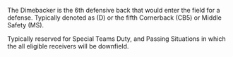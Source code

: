 The Dimebacker is the 6th defensive back that would enter the field for a defense. Typically denoted as (D) or the fifth Cornerback (CB5) or Middle Safety (MS). 

Typically reserved for Special Teams Duty, and Passing Situations in which the all eligible receivers will be downfield. 